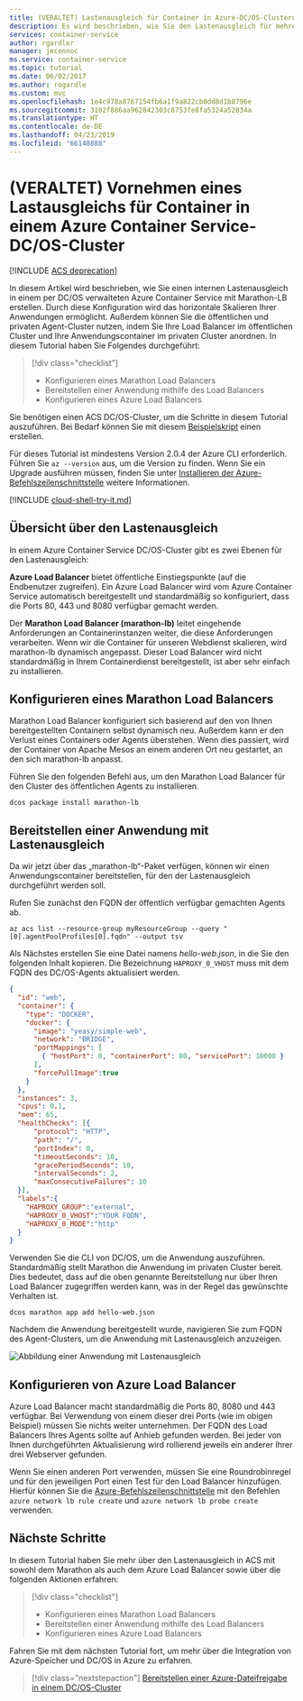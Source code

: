 ```yaml
---
title: (VERALTET) Lastenausgleich für Container in Azure-DC/OS-Clustern
description: Es wird beschrieben, wie Sie den Lastenausgleich für mehrere Container in einem Azure Container Service-DC/OS-Cluster durchführen.
services: container-service
author: rgardler
manager: jeconnoc
ms.service: container-service
ms.topic: tutorial
ms.date: 06/02/2017
ms.author: rogardle
ms.custom: mvc
ms.openlocfilehash: 1e4c978a8767154fb6a1f9a822cb0dd8d1b8796e
ms.sourcegitcommit: 3102f886aa962842303c8753fe8fa5324a52834a
ms.translationtype: HT
ms.contentlocale: de-DE
ms.lasthandoff: 04/23/2019
ms.locfileid: "66148888"
---
```

# <a name="deprecated-load-balance-containers-in-an-azure-container-service-dcos-cluster"></a>(VERALTET) Vornehmen eines Lastausgleichs für Container in einem Azure Container Service-DC/OS-Cluster

[!INCLUDE [ACS deprecation](../../../includes/container-service-deprecation.md)]

In diesem Artikel wird beschrieben, wie Sie einen internen Lastenausgleich in einem per DC/OS verwalteten Azure Container Service mit Marathon-LB erstellen. Durch diese Konfiguration wird das horizontale Skalieren Ihrer Anwendungen ermöglicht. Außerdem können Sie die öffentlichen und privaten Agent-Cluster nutzen, indem Sie Ihre Load Balancer im öffentlichen Cluster und Ihre Anwendungscontainer im privaten Cluster anordnen. In diesem Tutorial haben Sie Folgendes durchgeführt:

> [!div class="checklist"]
> * Konfigurieren eines Marathon Load Balancers
> * Bereitstellen einer Anwendung mithilfe des Load Balancers
> * Konfigurieren eines Azure Load Balancers

Sie benötigen einen ACS DC/OS-Cluster, um die Schritte in diesem Tutorial auszuführen. Bei Bedarf können Sie mit diesem [Beispielskript](./../kubernetes/scripts/container-service-cli-deploy-dcos.md) einen erstellen.

Für dieses Tutorial ist mindestens Version 2.0.4 der Azure CLI erforderlich. Führen Sie `az --version` aus, um die Version zu finden. Wenn Sie ein Upgrade ausführen müssen, finden Sie unter [Installieren der Azure-Befehlszeilenschnittstelle]( /cli/azure/install-azure-cli) weitere Informationen. 

[!INCLUDE [cloud-shell-try-it.md](../../../includes/cloud-shell-try-it.md)]

## <a name="load-balancing-overview"></a>Übersicht über den Lastenausgleich

In einem Azure Container Service DC/OS-Cluster gibt es zwei Ebenen für den Lastenausgleich: 

**Azure Load Balancer** bietet öffentliche Einstiegspunkte (auf die Endbenutzer zugreifen). Ein Azure Load Balancer wird vom Azure Container Service automatisch bereitgestellt und standardmäßig so konfiguriert, dass die Ports 80, 443 und 8080 verfügbar gemacht werden.

Der **Marathon Load Balancer (marathon-lb)** leitet eingehende Anforderungen an Containerinstanzen weiter, die diese Anforderungen verarbeiten. Wenn wir die Container für unseren Webdienst skalieren, wird marathon-lb dynamisch angepasst. Dieser Load Balancer wird nicht standardmäßig in Ihrem Containerdienst bereitgestellt, ist aber sehr einfach zu installieren.

## <a name="configure-marathon-load-balancer"></a>Konfigurieren eines Marathon Load Balancers

Marathon Load Balancer konfiguriert sich basierend auf den von Ihnen bereitgestellten Containern selbst dynamisch neu. Außerdem kann er den Verlust eines Containers oder Agents überstehen. Wenn dies passiert, wird der Container von Apache Mesos an einem anderen Ort neu gestartet, an den sich marathon-lb anpasst.

Führen Sie den folgenden Befehl aus, um den Marathon Load Balancer für den Cluster des öffentlichen Agents zu installieren.

```azurecli-interactive
dcos package install marathon-lb
```

## <a name="deploy-load-balanced-application"></a>Bereitstellen einer Anwendung mit Lastenausgleich

Da wir jetzt über das „marathon-lb“-Paket verfügen, können wir einen Anwendungscontainer bereitstellen, für den der Lastenausgleich durchgeführt werden soll. 

Rufen Sie zunächst den FQDN der öffentlich verfügbar gemachten Agents ab.

```azurecli-interactive
az acs list --resource-group myResourceGroup --query "[0].agentPoolProfiles[0].fqdn" --output tsv
```

Als Nächstes erstellen Sie eine Datei namens *hello-web.json*, in die Sie den folgenden Inhalt kopieren. Die Bezeichnung `HAPROXY_0_VHOST` muss mit dem FQDN des DC/OS-Agents aktualisiert werden. 

```json
{
  "id": "web",
  "container": {
    "type": "DOCKER",
    "docker": {
      "image": "yeasy/simple-web",
      "network": "BRIDGE",
      "portMappings": [
        { "hostPort": 0, "containerPort": 80, "servicePort": 10000 }
      ],
      "forcePullImage":true
    }
  },
  "instances": 3,
  "cpus": 0.1,
  "mem": 65,
  "healthChecks": [{
      "protocol": "HTTP",
      "path": "/",
      "portIndex": 0,
      "timeoutSeconds": 10,
      "gracePeriodSeconds": 10,
      "intervalSeconds": 2,
      "maxConsecutiveFailures": 10
  }],
  "labels":{
    "HAPROXY_GROUP":"external",
    "HAPROXY_0_VHOST":"YOUR FQDN",
    "HAPROXY_0_MODE":"http"
  }
}
```

Verwenden Sie die CLI von DC/OS, um die Anwendung auszuführen. Standardmäßig stellt Marathon die Anwendung im privaten Cluster bereit. Dies bedeutet, dass auf die oben genannte Bereitstellung nur über Ihren Load Balancer zugegriffen werden kann, was in der Regel das gewünschte Verhalten ist.

```azurecli-interactive
dcos marathon app add hello-web.json
```

Nachdem die Anwendung bereitgestellt wurde, navigieren Sie zum FQDN des Agent-Clusters, um die Anwendung mit Lastenausgleich anzuzeigen.

![Abbildung einer Anwendung mit Lastenausgleich](./media/container-service-load-balancing/lb-app.png)

## <a name="configure-azure-load-balancer"></a>Konfigurieren von Azure Load Balancer

Azure Load Balancer macht standardmäßig die Ports 80, 8080 und 443 verfügbar. Bei Verwendung von einem dieser drei Ports (wie im obigen Beispiel) müssen Sie nichts weiter unternehmen. Der FQDN des Load Balancers Ihres Agents sollte auf Anhieb gefunden werden. Bei jeder von Ihnen durchgeführten Aktualisierung wird rollierend jeweils ein anderer Ihrer drei Webserver gefunden. 

Wenn Sie einen anderen Port verwenden, müssen Sie eine Roundrobinregel und für den jeweiligen Port einen Test für den Load Balancer hinzufügen. Hierfür können Sie die [Azure-Befehlszeilenschnittstelle](../../azure-resource-manager/xplat-cli-azure-resource-manager.md) mit den Befehlen `azure network lb rule create` und `azure network lb probe create` verwenden.

## <a name="next-steps"></a>Nächste Schritte

In diesem Tutorial haben Sie mehr über den Lastenausgleich in ACS mit sowohl dem Marathon als auch dem Azure Load Balancer sowie über die folgenden Aktionen erfahren:

> [!div class="checklist"]
> * Konfigurieren eines Marathon Load Balancers
> * Bereitstellen einer Anwendung mithilfe des Load Balancers
> * Konfigurieren eines Azure Load Balancers

Fahren Sie mit dem nächsten Tutorial fort, um mehr über die Integration von Azure-Speicher und DC/OS in Azure zu erfahren.

> [!div class="nextstepaction"]
> [Bereitstellen einer Azure-Dateifreigabe in einem DC/OS-Cluster](container-service-dcos-fileshare.md)